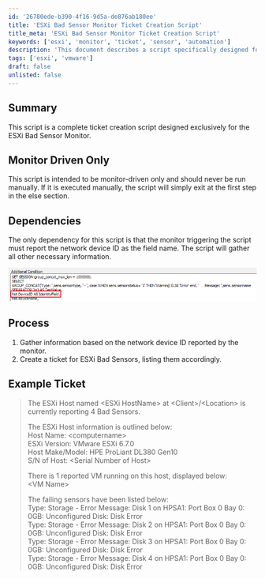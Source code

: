 ```yaml
---
id: '26780ede-b390-4f16-9d5a-de876ab180ee'
title: 'ESXi Bad Sensor Monitor Ticket Creation Script'
title_meta: 'ESXi Bad Sensor Monitor Ticket Creation Script'
keywords: ['esxi', 'monitor', 'ticket', 'sensor', 'automation']
description: 'This document describes a script specifically designed for creating tickets for ESXi Bad Sensors, triggered by a monitor. It details the dependencies, process, and provides an example of the generated ticket, ensuring accurate reporting of any issues detected by the monitoring system.'
tags: ['esxi', 'vmware']
draft: false
unlisted: false
---
```


## Summary

This script is a complete ticket creation script designed exclusively for the ESXi Bad Sensor Monitor.

## Monitor Driven Only

This script is intended to be monitor-driven only and should never be run manually. If it is executed manually, the script will simply exit at the first step in the else section.

## Dependencies

The only dependency for this script is that the monitor triggering the script must report the network device ID as the field name. The script will gather all other necessary information.

![Image](../../../static/img/Ticket-Creation---ESXi-Bad-Sensor/image_1.png)

## Process

1. Gather information based on the network device ID reported by the monitor.
2. Create a ticket for ESXi Bad Sensors, listing them accordingly.

## Example Ticket

> The ESXi Host named \<ESXi HostName> at \<Client>/\<Location> is currently reporting 4 Bad Sensors.  
>  
> The ESXi Host information is outlined below:  
> Host Name: \<computername>  
> ESXi Version: VMware ESXi 6.7.0  
> Host Make/Model: HPE ProLiant DL380 Gen10  
> S/N of Host: \<Serial Number of Host>  
>  
> There is 1 reported VM running on this host, displayed below:  
> \<VM Name>  
>  
> The failing sensors have been listed below:  
> Type: Storage - Error      Message: Disk 1 on HPSA1: Port Box 0 Bay 0: 0GB: Unconfigured Disk: Disk Error  
> Type: Storage - Error      Message: Disk 2 on HPSA1: Port Box 0 Bay 0: 0GB: Unconfigured Disk: Disk Error  
> Type: Storage - Error      Message: Disk 3 on HPSA1: Port Box 0 Bay 0: 0GB: Unconfigured Disk: Disk Error  
> Type: Storage - Error      Message: Disk 4 on HPSA1: Port Box 0 Bay 0: 0GB: Unconfigured Disk: Disk Error  

